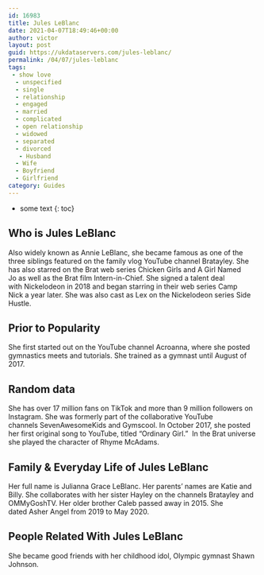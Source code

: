 ```yaml
---
id: 16983
title: Jules LeBlanc
date: 2021-04-07T18:49:46+00:00
author: victor
layout: post
guid: https://ukdataservers.com/jules-leblanc/
permalink: /04/07/jules-leblanc
tags:
 - show love
  - unspecified
  - single
  - relationship
  - engaged
  - married
  - complicated
  - open relationship
  - widowed
  - separated
  - divorced
   - Husband
  - Wife
  - Boyfriend
  - Girlfriend
category: Guides
---
```


* some text
{: toc}


## Who is Jules LeBlanc



Also widely known as Annie LeBlanc, she became famous as one of the three siblings featured on the family vlog YouTube channel Bratayley. She has also starred on the Brat web series Chicken Girls and A Girl Named Jo as well as the Brat film Intern-in-Chief. She signed a talent deal with Nickelodeon in 2018 and began starring in their web series Camp Nick a year later. She was also cast as Lex on the Nickelodeon series Side Hustle. 

                
                
                
## Prior to Popularity



She first started out on the YouTube channel Acroanna, where she posted gymnastics meets and tutorials. She trained as a gymnast until August of 2017.

                
                
                
## Random data



She has over 17 million fans on TikTok and more than 9 million followers on Instagram. She was formerly part of the collaborative YouTube channels SevenAwesomeKids and Gymscool. In October 2017, she posted her first original song to YouTube, titled &#8220;Ordinary Girl.&#8221;  In the Brat universe she played the character of Rhyme McAdams.

                
                
                
## Family & Everyday Life of Jules LeBlanc



Her full name is Julianna Grace LeBlanc. Her parents&#8217; names are Katie and Billy. She collaborates with her sister Hayley on the channels Bratayley and OMMyGoshTV. Her older brother Caleb passed away in 2015. She dated Asher Angel from 2019 to May 2020. 

                
                
                
## People Related With Jules LeBlanc



She became good friends with her childhood idol, Olympic gymnast Shawn Johnson.

                
              
            
          
          
          